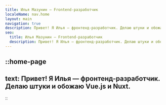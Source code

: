 ```yaml
---
title: Илья Мазунин – Frontend-разработчик
localeName: nav.home
layout: main
navigation: true
description: Привет! Я Илья — фронтенд-разработчик. Делаю штуки и обожаю Vue.js и Nuxt.
seo:
  title: Илья Мазунин – Frontend-разработчик
  description: Привет! Я Илья — фронтенд-разработчик. Делаю штуки и обожаю Vue.js и Nuxt.
---
```


::home-page
---
text: Привет! Я Илья — фронтенд-разработчик. Делаю штуки и обожаю Vue.js и Nuxt.
---

::
